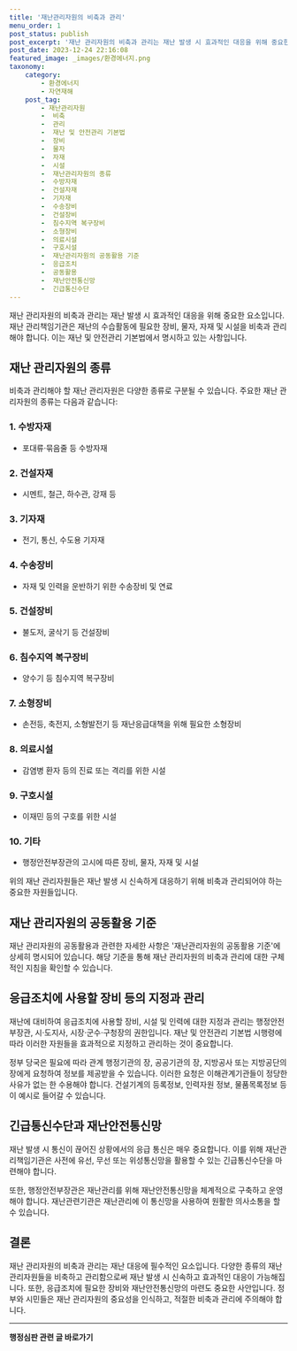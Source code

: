 ```yaml
---
title: '재난관리자원의 비축과 관리'
menu_order: 1
post_status: publish
post_excerpt: '재난 관리자원의 비축과 관리는 재난 발생 시 효과적인 대응을 위해 중요한 요소입니다. 재난 관리책임기관은 재난의 수습활동에 필요한 장비, 물자, 자재 및 시설을 비축과 관리해야 합니다. 이는 재난 및 안전관리 기본법에서 명시하고 있는 사항입니다.'
post_date: 2023-12-24 22:16:08
featured_image: _images/환경에너지.png
taxonomy:
    category:
        - 환경에너지
        - 자연재해
    post_tag:
        - 재난관리자원
        -  비축
        -  관리
        -  재난 및 안전관리 기본법
        -  장비
        -  물자
        -  자재
        -  시설
        -  재난관리자원의 종류
        -  수방자재
        -  건설자재
        -  기자재
        -  수송장비
        -  건설장비
        -  침수지역 복구장비
        -  소형장비
        -  의료시설
        -  구호시설
        -  재난관리자원의 공동활용 기준
        -  응급조치
        -  공동활용
        -  재난안전통신망
        -  긴급통신수단
---
```



재난 관리자원의 비축과 관리는 재난 발생 시 효과적인 대응을 위해 중요한 요소입니다. 재난 관리책임기관은 재난의 수습활동에 필요한 장비, 물자, 자재 및 시설을 비축과 관리해야 합니다. 이는 재난 및 안전관리 기본법에서 명시하고 있는 사항입니다.

## 재난 관리자원의 종류

비축과 관리해야 할 재난 관리자원은 다양한 종류로 구분될 수 있습니다. 주요한 재난 관리자원의 종류는 다음과 같습니다:

### 1. 수방자재

- 포대류·묶음줄 등 수방자재

### 2. 건설자재

- 시멘트, 철근, 하수관, 강재 등

### 3. 기자재

- 전기, 통신, 수도용 기자재

### 4. 수송장비

- 자재 및 인력을 운반하기 위한 수송장비 및 연료

### 5. 건설장비

- 불도저, 굴삭기 등 건설장비

### 6. 침수지역 복구장비

- 양수기 등 침수지역 복구장비

### 7. 소형장비

- 손전등, 축전지, 소형발전기 등 재난응급대책을 위해 필요한 소형장비

### 8. 의료시설

- 감염병 환자 등의 진료 또는 격리를 위한 시설

### 9. 구호시설

- 이재민 등의 구호를 위한 시설

### 10. 기타

- 행정안전부장관의 고시에 따른 장비, 물자, 자재 및 시설

위의 재난 관리자원들은 재난 발생 시 신속하게 대응하기 위해 비축과 관리되어야 하는 중요한 자원들입니다.

## 재난 관리자원의 공동활용 기준

재난 관리자원의 공동활용과 관련한 자세한 사항은 '재난관리자원의 공동활용 기준'에 상세히 명시되어 있습니다. 해당 기준을 통해 재난 관리자원의 비축과 관리에 대한 구체적인 지침을 확인할 수 있습니다.

## 응급조치에 사용할 장비 등의 지정과 관리

재난에 대비하여 응급조치에 사용할 장비, 시설 및 인력에 대한 지정과 관리는 행정안전부장관, 시·도지사, 시장·군수·구청장의 권한입니다. 재난 및 안전관리 기본법 시행령에 따라 이러한 자원들을 효과적으로 지정하고 관리하는 것이 중요합니다.

정부 당국은 필요에 따라 관계 행정기관의 장, 공공기관의 장, 지방공사 또는 지방공단의 장에게 요청하여 정보를 제공받을 수 있습니다. 이러한 요청은 이해관계기관들이 정당한 사유가 없는 한 수용해야 합니다. 건설기계의 등록정보, 인력자원 정보, 물품목록정보 등이 예시로 들어갈 수 있습니다.

## 긴급통신수단과 재난안전통신망

재난 발생 시 통신이 끊어진 상황에서의 응급 통신은 매우 중요합니다. 이를 위해 재난관리책임기관은 사전에 유선, 무선 또는 위성통신망을 활용할 수 있는 긴급통신수단을 마련해야 합니다.

또한, 행정안전부장관은 재난관리를 위해 재난안전통신망을 체계적으로 구축하고 운영해야 합니다. 재난관련기관은 재난관리에 이 통신망을 사용하여 원활한 의사소통을 할 수 있습니다.

## 결론

재난 관리자원의 비축과 관리는 재난 대응에 필수적인 요소입니다. 다양한 종류의 재난 관리자원들을 비축하고 관리함으로써 재난 발생 시 신속하고 효과적인 대응이 가능해집니다. 또한, 응급조치에 필요한 장비와 재난안전통신망의 마련도 중요한 사안입니다. 정부와 시민들은 재난 관리자원의 중요성을 인식하고, 적절한 비축과 관리에 주의해야 합니다.
<!-- wp:separator -->
<hr class="wp-block-separator has-alpha-channel-opacity"/>
<!-- /wp:separator -->

<!-- wp:group {"backgroundColor":"base","layout":{"type":"constrained"}} -->
<div class="wp-block-group has-base-background-color has-background"><!-- wp:paragraph {"align":"center","fontSize":"medium"} -->
<p class="has-text-align-center has-large-font-size"><strong>행정심판 관련 글 바로가기</strong></p>
<!-- /wp:paragraph -->


<!-- wp:latest-posts
{"categories":[{"id":15531,"count":19,"description":"","link":"https://uknowlaw.com/category/%ed%96%89%ec%a0%95%ec%8b%ac%ed%8c%90/","name":"행정심판","slug":"행정심판","taxonomy":"category","parent":0,"meta":[],"_links":{"self":[{"href":"https://uknowlaw.com/wp-json/wp/v2/categories/15531"}],"collection":[{"href":"https://uknowlaw.com/wp-json/wp/v2/categories"}],"about":[{"href":"https://uknowlaw.com/wp-json/wp/v2/taxonomies/category"}],"wp:post_type":[{"href":"https://uknowlaw.com/wp-json/wp/v2/posts?categories=15531"}],"curies":[{"name":"wp","href":"https://api.w.org/{rel}","templated":true}]}}],"postsToShow":100,"excerptLength":28,"postLayout":"grid","columns":2,"featuredImageAlign":"left","featuredImageSizeSlug":"large","fontSize":"small"} /--></div>
<!-- /wp:group -->